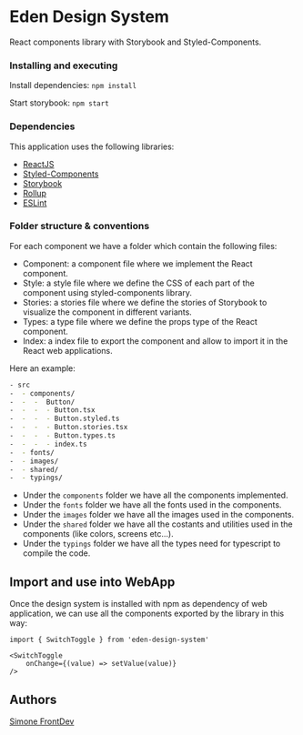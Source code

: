 # Eden Design System

React components library with Storybook and Styled-Components.

### Installing and executing

Install dependencies:
`npm install`

Start storybook:
`npm start`


### Dependencies

This application uses the following libraries:

- [ReactJS](https://reactjs.org/)
- [Styled-Components](https://styled-components.com/)
- [Storybook](https://storybook.js.org/)
- [Rollup](https://rollupjs.org/)
- [ESLint](https://eslint.org/)

### Folder structure & conventions

For each component we have a folder which contain the following files:
- Component: a component file where we implement the React component.
- Style: a style file where we define the CSS of each part of the component using styled-components library.
- Stories: a stories file where we define the stories of Storybook to visualize the component in different variants.
- Types: a type file where we define the props type of the React component.
- Index: a index file to export the component and allow to import it in the React web applications.

Here an example:

```bash
- src
-  - components/
-  -  -  Button/
-  -  -  - Button.tsx
-  -  -  - Button.styled.ts
-  -  -  - Button.stories.tsx
-  -  -  - Button.types.ts
-  -  -  - index.ts
-  - fonts/
-  - images/
-  - shared/
-  - typings/
```

- Under the `components` folder we have all the components implemented.
- Under the `fonts` folder we have all the fonts used in the components.
- Under the `images` folder we have all the images used in the components.
- Under the `shared` folder we have all the costants and utilities used in the components (like colors, screens etc...).
- Under the `typings` folder we have all the types need for typescript to compile the code.

## Import and use into WebApp

Once the design system is installed with npm as dependency of web application, we can use all the components exported by the library in this way:

`import { SwitchToggle } from 'eden-design-system'`


```
<SwitchToggle
    onChange={(value) => setValue(value)}
/>
```

## Authors

[Simone FrontDev](https://www.linkedin.com/in/simone-delle-fave-4a3916155/)
